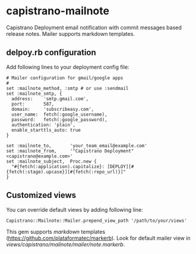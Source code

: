 capistrano-mailnote
===================

Capistrano Deployment email notification with commit messages based release notes. Mailer supports markdown templates.

delpoy.rb configuration
-----------------------

Add following lines to your deployment config file:

```
# Mailer configuration for gmail/google apps 
#
set :mailnote_method, :smtp # or use :sendmail
set :mailnote_smtp, {
  address:    'smtp.gmail.com',
  port:       587,
  domain:     'subscribeasy.com',
  user_name:  fetch(:google_username),
  password:   fetch(:google_password),
  authentication: 'plain',
  enable_starttls_auto: true
}

set :mailnote_to,       'your_team_email@example.com'
set :mailnote_from,     '"Capistrano Deployment" <capistrano@example.com>'
set :mailnote_subject,  Proc.new {
  "#{fetch(:application).capitalize}: [DEPLOY][#{fetch(:stage).upcase}][#{fetch(:repo_url)}]"
}
```

Customized views
----------------

You can override default views by adding following line:

```
Capistrano::Mailnote::Mailer.prepend_view_path '/path/to/your/views'
```

This gem supports *markdown* templates (https://github.com/plataformatec/markerb). Look for default mailer view in _views/capistrano/mailnote/mailer/note.markerb_. 
